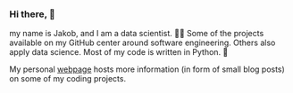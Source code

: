 ### Hi there, 👋

my name is Jakob, and I am a data scientist. 👨‍💻
Some of the projects available on my GitHub center around software 
engineering. Others also apply data science.
Most of my code is written in Python. 🐍

My personal [webpage](https://jakob-klotz.at/) hosts more information (in 
form of small blog posts) on some of my coding projects.